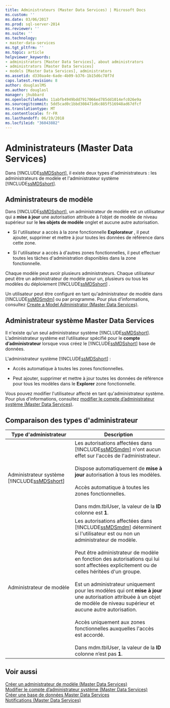 ```yaml
---
title: Administrateurs (Master Data Services) | Microsoft Docs
ms.custom: ''
ms.date: 03/06/2017
ms.prod: sql-server-2014
ms.reviewer: ''
ms.suite: ''
ms.technology:
- master-data-services
ms.tgt_pltfrm: ''
ms.topic: article
helpviewer_keywords:
- administrators [Master Data Services], about administrators
- administrators [Master Data Services]
- models [Master Data Services], administrators
ms.assetid: d330aa4e-6ade-4b09-b376-1b15d6c78f7d
caps.latest.revision: 8
author: douglaslMS
ms.author: douglasl
manager: jhubbard
ms.openlocfilehash: 11abfb4949bdd7917066ed785dd1014efc026e9a
ms.sourcegitcommit: 5dd5cad0c1bbd308471d6c885f516948ad67dfcf
ms.translationtype: MT
ms.contentlocale: fr-FR
ms.lasthandoff: 06/19/2018
ms.locfileid: "36043882"
---
```

# <a name="administrators-master-data-services"></a>Administrateurs (Master Data Services)
  Dans [!INCLUDE[ssMDSshort](../includes/ssmdsshort-md.md)], il existe deux types d'administrateurs : les administrateurs de modèle et l'administrateur système [!INCLUDE[ssMDSshort](../includes/ssmdsshort-md.md)].  
  
## <a name="model-administrators"></a>Administrateurs de modèle  
 Dans [!INCLUDE[ssMDSshort](../includes/ssmdsshort-md.md)], un administrateur de modèle est un utilisateur qui a **mise à jour** une autorisation attribuée à l’objet de modèle de niveau supérieur sur le **les objets de modèle** onglet et aucune autre autorisation.  
  
-   Si l'utilisateur a accès à la zone fonctionnelle **Explorateur** , il peut ajouter, supprimer et mettre à jour toutes les données de référence dans cette zone.  
  
-   Si l'utilisateur a accès à d'autres zones fonctionnelles, il peut effectuer toutes les tâches d'administration disponibles dans la zone fonctionnelle.  
  
 Chaque modèle peut avoir plusieurs administrateurs. Chaque utilisateur peut être un administrateur de modèle pour un, plusieurs ou tous les modèles du déploiement [!INCLUDE[ssMDSshort](../includes/ssmdsshort-md.md)] .  
  
 Un utilisateur peut être configuré en tant qu'administrateur de modèle dans [!INCLUDE[ssMDSmdm](../includes/ssmdsmdm-md.md)] ou par programme. Pour plus d’informations, consultez [Create a Model Administrator &#40;Master Data Services&#41;](create-a-model-administrator-master-data-services.md).  
  
## <a name="master-data-services-system-administrator"></a>Administrateur système Master Data Services  
 Il n'existe qu'un seul administrateur système [!INCLUDE[ssMDSshort](../includes/ssmdsshort-md.md)]. L’administrateur système est l’utilisateur spécifié pour le **compte d’administrateur** lorsque vous créez le [!INCLUDE[ssMDSshort](../includes/ssmdsshort-md.md)] base de données.  
  
 L'administrateur système [!INCLUDE[ssMDSshort](../includes/ssmdsshort-md.md)] :  
  
-   Accès automatique à toutes les zones fonctionnelles.  
  
-   Peut ajouter, supprimer et mettre à jour toutes les données de référence pour tous les modèles dans le **Explorer** zone fonctionnelle.  
  
 Vous pouvez modifier l'utilisateur affecté en tant qu'administrateur système. Pour plus d’informations, consultez [modifier le compte d’administrateur système &#40;Master Data Services&#41;](../../2014/master-data-services/change-the-system-administrator-account-master-data-services.md).  
  
## <a name="comparing-administrator-types"></a>Comparaison des types d'administrateur  
  
|Type d'administrateur|Description|  
|------------------------|-----------------|  
|Administrateur système [!INCLUDE[ssMDSshort](../includes/ssmdsshort-md.md)]|Les autorisations affectées dans [!INCLUDE[ssMDSmdm](../includes/ssmdsmdm-md.md)] n'ont aucun effet sur l'accès de l'administrateur.<br /><br /> Dispose automatiquement de **mise à jour** autorisation à tous les modèles.<br /><br /> Accès automatique à toutes les zones fonctionnelles.<br /><br /> Dans mdm.tblUser, la valeur de la **ID** colonne est **1**.|  
|Administrateur de modèle|Les autorisations affectées dans [!INCLUDE[ssMDSmdm](../includes/ssmdsmdm-md.md)] déterminent si l'utilisateur est ou non un administrateur de modèle.<br /><br /> Peut être administrateur de modèle en fonction des autorisations qui lui sont affectées explicitement ou de celles héritées d'un groupe.<br /><br /> Est un administrateur uniquement pour les modèles qui ont **mise à jour** une autorisation attribuée à un objet de modèle de niveau supérieur et aucune autre autorisation.<br /><br /> Accès uniquement aux zones fonctionnelles auxquelles l'accès est accordé.<br /><br /> Dans mdm.tblUser, la valeur de la **ID** colonne n’est pas **1**.|  
  
## <a name="see-also"></a>Voir aussi  
 [Créer un administrateur de modèle &#40;Master Data Services&#41;](create-a-model-administrator-master-data-services.md)   
 [Modifier le compte d’administrateur système &#40;Master Data Services&#41;](../../2014/master-data-services/change-the-system-administrator-account-master-data-services.md)   
 [Créer une base de données Master Data Services](install-windows/create-a-master-data-services-database.md)   
 [Notifications &#40;Master Data Services&#41;](../../2014/master-data-services/notifications-master-data-services.md)  
  
  